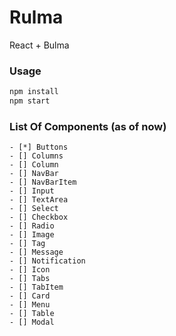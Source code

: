 # Rulma

React + Bulma

### Usage
```sh
npm install
npm start
```

### List Of Components (as of now)
	- [*] Buttons 
	- [] Columns
	- [] Column
	- [] NavBar
	- [] NavBarItem
	- [] Input
	- [] TextArea
	- [] Select
	- [] Checkbox
	- [] Radio
	- [] Image
	- [] Tag
	- [] Message
	- [] Notification
	- [] Icon
	- [] Tabs
	- [] TabItem
	- [] Card
	- [] Menu
	- [] Table
	- [] Modal

